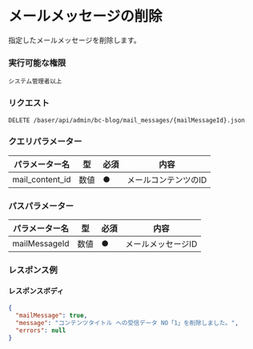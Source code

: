 # メールメッセージの削除

指定したメールメッセージを削除します。

### 実行可能な権限
```
システム管理者以上
```

### リクエスト
```
DELETE /baser/api/admin/bc-blog/mail_messages/{mailMessageId}.json
``` 

### クエリパラメーター

| パラメーター名   | 型   | 必須  | 内容          |
|-----------|-----|-----|-------------|
| mail_content_id        | 数値  | ●   | メールコンテンツのID |

### パスパラメーター

| パラメーター名   | 型   | 必須  | 内容             |
|-----------|-----|-----|----------------|
| mailMessageId        | 数値  | ●   | メールメッセージID     |

### レスポンス例
#### レスポンスボディ
```json
{
  "mailMessage": true,
  "message": "コンテンツタイトル への受信データ NO「1」を削除しました。",
  "errors": null
}

```
